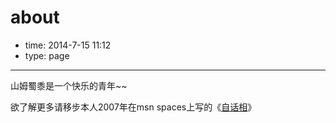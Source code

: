 # about

- time: 2014-7-15 11:12
- type: page

----

山姆蜀黍是一个快乐的青年~~

欲了解更多请移步本人2007年在msn spaces上写的《<a href="/satisfaction-and-happiness-self-portrait">自话相</a>》